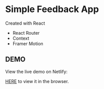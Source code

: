 # Simple Feedback App

Created with React

- React Router
- Context
- Framer Motion

## DEMO

View the live demo on Netlify:

[HERE](http://localhost:3000) to view it in the browser.
